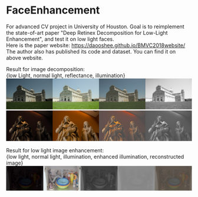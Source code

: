# FaceEnhancement
For advanced CV project in University of Houston.  Goal is to reimplement the state-of-art paper "Deep Retinex Decomposition for Low-Light Enhancement", and test it on low light faces.     
Here is the paper website: https://daooshee.github.io/BMVC2018website/         
The author also has published its code and dataset. You can find it on above website.        

Result for image decomposition:     
{low Light, normal light, reflectance, illumination}        
![](https://github.com/stephenkung/FaceEnhancement/blob/master/epoch49img1.png)
![](https://github.com/stephenkung/FaceEnhancement/blob/master/epoch9img1.png)

Result for low light image enhancement:    
{low light, normal light, illumination, enhanced illumination, reconstructed image}
![](https://github.com/stephenkung/FaceEnhancement/blob/master/epoch39img1.png)
      

      
